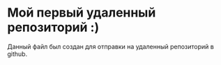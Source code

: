 # Мой первый удаленный репозиторий :)

Данный файл был создан для отправки на удаленный репозиторий в github.